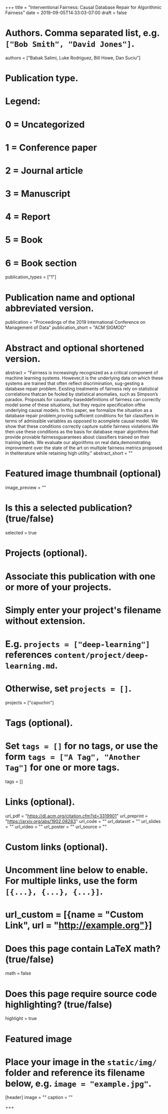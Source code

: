 +++
title = "Interventional Fairness: Causal Database Repair for Algorithmic Fairness"
date = 2019-09-05T14:33:03-07:00
draft = false

# Authors. Comma separated list, e.g. `["Bob Smith", "David Jones"]`.
authors = ["Babak Salimi, Luke Rodriguez, Bill Howe, Dan Suciu"]

# Publication type.
# Legend:
# 0 = Uncategorized
# 1 = Conference paper
# 2 = Journal article
# 3 = Manuscript
# 4 = Report
# 5 = Book
# 6 = Book section
publication_types = ["1"]

# Publication name and optional abbreviated version.
publication = "Proceedings of the 2019 International Conference on Management of Data"
publication_short = "ACM SIGMOD"

# Abstract and optional shortened version.
abstract = "Fairness is increasingly recognized as a critical component of machine learning systems. However,it is the underlying data on which these systems are trained that often reflect discrimination, sug-gesting a database repair problem. Existing treatments of fairness rely on statistical correlations thatcan be fooled by statistical anomalies, such as Simpson’s paradox.  Proposals for causality-baseddefinitions of fairness can correctly model some of these situations, but they require specification ofthe underlying causal models. In this paper, we formalize the situation as a database repair problem,proving sufficient conditions for fair classifiers in terms of admissible variables as opposed to acomplete causal model. We show that these conditions correctly capture subtle fairness violations.We then use these conditions as the basis for database repair algorithms that provide provable fairnessguarantees about classifiers trained on their training labels. We evaluate our algorithms on real data,demonstrating improvement over the state of the art on multiple fairness metrics proposed in theliterature while retaining high utility."
abstract_short = ""

# Featured image thumbnail (optional)
image_preview = ""

# Is this a selected publication? (true/false)
selected = true

# Projects (optional).
#   Associate this publication with one or more of your projects.
#   Simply enter your project's filename without extension.
#   E.g. `projects = ["deep-learning"]` references `content/project/deep-learning.md`.
#   Otherwise, set `projects = []`.
projects = ["capuchin"]

# Tags (optional).
#   Set `tags = []` for no tags, or use the form `tags = ["A Tag", "Another Tag"]` for one or more tags.
tags = []

# Links (optional).
url_pdf = "https://dl.acm.org/citation.cfm?id=3319901"
url_preprint = "https://arxiv.org/abs/1902.08283"
url_code = ""
url_dataset = ""
url_slides = ""
url_video = ""
url_poster = ""
url_source = ""

# Custom links (optional).
#   Uncomment line below to enable. For multiple links, use the form `[{...}, {...}, {...}]`.
# url_custom = [{name = "Custom Link", url = "http://example.org"}]

# Does this page contain LaTeX math? (true/false)
math = false

# Does this page require source code highlighting? (true/false)
highlight = true

# Featured image
# Place your image in the `static/img/` folder and reference its filename below, e.g. `image = "example.jpg"`.
[header]
image = ""
caption = ""

+++
